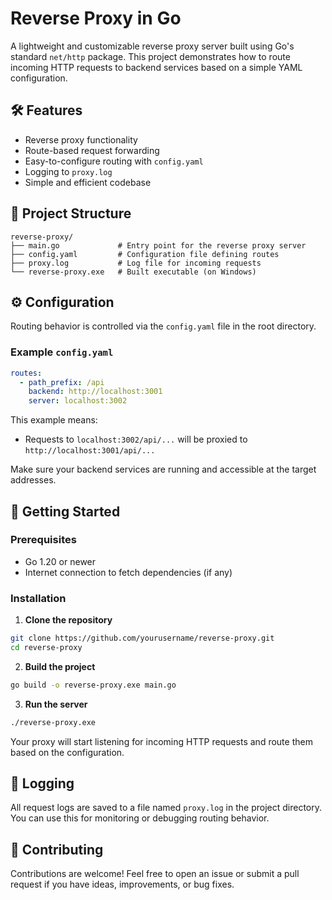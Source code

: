 # Reverse Proxy in Go

A lightweight and customizable reverse proxy server built using Go's standard `net/http` package. This project demonstrates how to route incoming HTTP requests to backend services based on a simple YAML configuration.

## 🛠 Features

- Reverse proxy functionality
- Route-based request forwarding
- Easy-to-configure routing with `config.yaml`
- Logging to `proxy.log`
- Simple and efficient codebase

## 📁 Project Structure

```
reverse-proxy/
├── main.go             # Entry point for the reverse proxy server
├── config.yaml         # Configuration file defining routes
├── proxy.log           # Log file for incoming requests
└── reverse-proxy.exe   # Built executable (on Windows)
```

## ⚙️ Configuration

Routing behavior is controlled via the `config.yaml` file in the root directory.

### Example `config.yaml`

```yaml
routes:
  - path_prefix: /api
    backend: http://localhost:3001
    server: localhost:3002
```

This example means:
- Requests to `localhost:3002/api/...` will be proxied to `http://localhost:3001/api/...`

Make sure your backend services are running and accessible at the target addresses.

## 🚀 Getting Started

### Prerequisites

- Go 1.20 or newer
- Internet connection to fetch dependencies (if any)

### Installation

1. **Clone the repository**
```bash
git clone https://github.com/yourusername/reverse-proxy.git
cd reverse-proxy
```

2. **Build the project**
```bash
go build -o reverse-proxy.exe main.go
```

3. **Run the server**
```bash
./reverse-proxy.exe
```

Your proxy will start listening for incoming HTTP requests and route them based on the configuration.

## 📒 Logging

All request logs are saved to a file named `proxy.log` in the project directory. You can use this for monitoring or debugging routing behavior.

## 👥 Contributing

Contributions are welcome! Feel free to open an issue or submit a pull request if you have ideas, improvements, or bug fixes.
